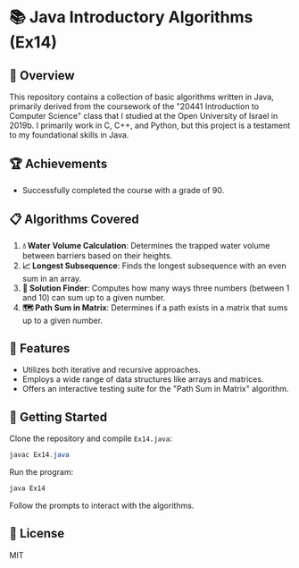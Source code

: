 # 📚 Java Introductory Algorithms (Ex14)

## 📌 Overview

This repository contains a collection of basic algorithms written in Java, primarily derived from the coursework of the "20441 Introduction to Computer Science" class that I studied at the Open University of Israel in 2019b. I primarily work in C, C++, and Python, but this project is a testament to my foundational skills in Java.

## 🏆 Achievements

- Successfully completed the course with a grade of 90.

## 📋 Algorithms Covered

1. **💧 Water Volume Calculation**: Determines the trapped water volume between barriers based on their heights.
2. **📈 Longest Subsequence**: Finds the longest subsequence with an even sum in an array.
3. **🧮 Solution Finder**: Computes how many ways three numbers (between 1 and 10) can sum up to a given number.
4. **🗺️ Path Sum in Matrix**: Determines if a path exists in a matrix that sums up to a given number.

## 🌟 Features

- Utilizes both iterative and recursive approaches.
- Employs a wide range of data structures like arrays and matrices.
- Offers an interactive testing suite for the "Path Sum in Matrix" algorithm.

## 🚀 Getting Started

Clone the repository and compile `Ex14.java`:

```java
javac Ex14.java
```

Run the program:

```java
java Ex14
```

Follow the prompts to interact with the algorithms.

## 📜 License

MIT

